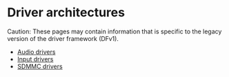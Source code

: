 # Driver architectures

Caution: These pages may contain information that is specific to the legacy
version of the driver framework (DFv1).

- [Audio drivers](/docs/development/drivers/concepts/driver_architectures/audio_drivers/audio_overview.md)
- [Input drivers](/docs/development/drivers/concepts/driver_architectures/input_drivers/input.md)
- [SDMMC drivers](/docs/development/drivers/concepts/driver_architectures/sdmmc_drivers/sdmmc.md)
